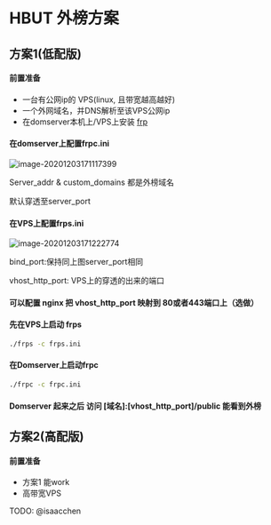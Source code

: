# HBUT 外榜方案

##  方案1(低配版)

#### 前置准备

- 一台有公网ip的 VPS(linux, 且带宽越高越好) 
- 一个外网域名，并DNS解析至该VPS公网ip
- 在domserver本机上/VPS上安装 [frp](https://github.com/fatedier/frp/tree/master)

#### 在domserver上配置frpc.ini

![image-20201203171117399](https://flysky-tencent-1302120781.cos.ap-chengdu.myqcloud.com/markdownImg/image-20201203171117399.png)

Server_addr & custom_domains 都是外榜域名 

默认穿透至server_port  

#### 在VPS上配置frps.ini

![image-20201203171222774](https://flysky-tencent-1302120781.cos.ap-chengdu.myqcloud.com/markdownImg/image-20201203171222774.png)

bind_port:保持同上图server_port相同

vhost_http_port: VPS上的穿透的出来的端口

#### 可以配置 nginx 把 vhost_http_port 映射到 80或者443端口上（选做）

#### 先在VPS上启动 frps

```bash
./frps -c frps.ini
```

#### 在Domserver上启动frpc

```bash
./frpc -c frpc.ini
```

#### Domserver 起来之后 访问  [域名]:[vhost_http_port]/public 能看到外榜

## 方案2(高配版)

#### 前置准备

- 方案1 能work
- 高带宽VPS

TODO: @isaacchen

